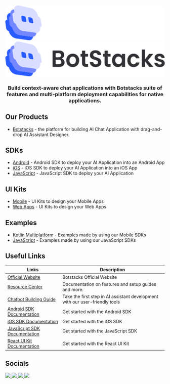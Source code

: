 <h3 align="center">
  <img
    src="https://github.com/BotStacks/.github/blob/main/profile/logo-dark.svg#gh-dark-mode-only"
    height="110"
  />
  <img
    src="https://github.com/BotStacks/.github/blob/main/profile/logo-light.svg#gh-light-mode-only"
    height="110"
  />
</h3>


<h3 align="center">
  <p>Build context-aware chat applications with Botstacks suite of features and multi-platform deployment capabilities for native applications.</p>
</h3>

## Our Products
- [Botstacks](https://www.botstacks.ai/) - the platform for building AI Chat Application with drag-and-drop AI Assistant Designer.

## SDKs
- [Android](https://www.botstacks.ai/) - Android SDK to deploy your AI Application into an Android App
- [iOS](https://www.botstacks.ai/) - iOS SDK to deploy your AI Application into an iOS App
- [JavaScript](https://www.botstacks.ai/) - JavaScript SDK to deploy your AI Application

## UI Kits
- [Mobile](https://www.figma.com/file/to0svpIcxIysJnTY8VPltC/BotStacks-UI-Kait-for-Mobile?type=design&node-id=973-6246&mode=design) - UI Kits to design your Mobile Apps
- [Web Apps](https://www.figma.com/file/IVLSdXaHMhsje7b9I5MrJb/BotStacks-UI-Kit-for-Web?type=design&node-id=2845-6609&mode=design) - UI Kits to design your Web Apps

## Examples
- [Kotlin Multiplatform](https://github.com/BotStacks/compose-example) - Examples made by using our Mobile SDKs
- [JavaScript](https://github.com/BotStacks/javascript-examples) - Examples made by using our JavaScript SDKs


## Useful Links

| Links | Description |
|-|-|
| [Official Website](https://botstacks.ai) | Botstacks Official Website |
| [Resource Center](https://docs.botstacks.ai/resource-center/overview) | Documentation on features and setup guides and more. |
| [Chatbot Building Guide](https://docs.botstacks.ai/build-first-assistant/create-botstack) | Take the first step in AI assistant development with our user-friendly tools |
| [Android SDK Documentation](https://docs.botstacks.ai/sdk-reference/android/introduction) | Get started with the Android SDK |
| [iOS SDK Documentation](https://docs.botstacks.ai/sdk-reference/ios/introduction) | Get started with the iOS SDK |
| [JavaScript SDK Documentation](https://docs.botstacks.ai/sdk-reference/javascript/introduction) | Get started with the JavaScript SDK |
| [React UI Kit Documentation](https://docs.botstacks.ai/sdk-reference/react/introduction) | Get started with the React UI Kit |

## Socials

<div>
  <p align="left">
    <a href="https://discord.gg/uQCsxbkH">
        <img src="https://img.shields.io/badge/Discord-5865F2?style=for-the-badge&logo=discord&logoColor=white" />
    </a>
    <a href="https://www.youtube.com/@BotStacksai/featured">
        <img src="https://img.shields.io/badge/YouTube-FF0000?style=for-the-badge&logo=youtube&logoColor=white" />
    </a>
        <a
    href="https://twitter.com/BotStacks">
        <img src="https://img.shields.io/badge/X/Twitter-000000?style=for-the-badge&logo=x&logoColor=white" />
    </a>
    <a href="https://www.linkedin.com/company/botstacks">
        <img src="https://img.shields.io/badge/LinkedIn-0077B5?style=for-the-badge&logo=linkedin&logoColor=white" />
    </a>
  </p>
</div>

